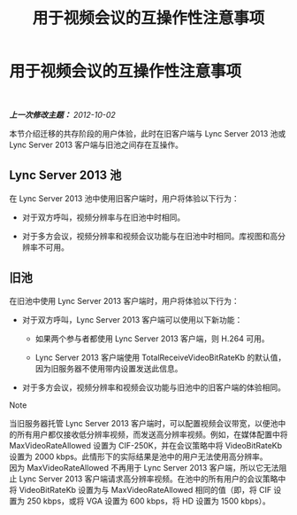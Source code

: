 ﻿---
title: 用于视频会议的互操作性注意事项
TOCTitle: 用于视频会议的互操作性注意事项
ms:assetid: 31ead3b5-ed95-42d4-96e2-7d9403d5c026
ms:mtpsurl: https://technet.microsoft.com/zh-cn/library/JJ204790(v=OCS.15)
ms:contentKeyID: 49312426
ms.date: 05/19/2016
mtps_version: v=OCS.15
ms.translationtype: HT
---

# 用于视频会议的互操作性注意事项

 

_**上一次修改主题：** 2012-10-02_

本节介绍迁移的共存阶段的用户体验，此时在旧客户端与 Lync Server 2013 池或 Lync Server 2013 客户端与旧池之间存在互操作。

## Lync Server 2013 池

在 Lync Server 2013 池中使用旧客户端时，用户将体验以下行为：

  - 对于双方呼叫，视频分辨率与在旧池中时相同。

  - 对于多方会议，视频分辨率和视频会议功能与在旧池中时相同。库视图和高分辨率不可用。

## 旧池

在旧池中使用 Lync Server 2013 客户端时，用户将体验以下行为：

  - 对于双方呼叫，Lync Server 2013 客户端可以使用以下新功能：
    
      - 如果两个参与者都使用 Lync Server 2013 客户端，则 H.264 可用。
    
      - Lync Server 2013 客户端使用 TotalReceiveVideoBitRateKb 的默认值，因为旧服务器不使用带内设置发送此信息。

  - 对于多方会议，视频分辨率和视频会议功能与旧池中的旧客户端的体验相同。

> [!NOTE]  
> 当旧服务器托管 Lync Server 2013 客户端时，可以配置视频会议带宽，以便池中的所有用户都仅接收低分辨率视频，而发送高分辨率视频。例如，在媒体配置中将 MaxVideoRateAllowed 设置为 CIF-250K，并在会议策略中将 VideoBitRateKb 设置为 2000 kbps。此情形下的实际结果是池中的用户无法使用高分辨率。<br />
因为 MaxVideoRateAllowed 不再用于 Lync Server 2013 客户端，所以它无法阻止 Lync Server 2013 客户端请求高分辨率视频。在池中的所有用户的会议策略中将 VideoBitRateKb 设置为与 MaxVideoRateAllowed 相同的值（即，将 CIF 设置为 250 kbps，或将 VGA 设置为 600 kbps，将 HD 设置为 1500 kbps）。


